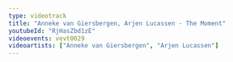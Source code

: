 ```yaml
---
type: videotrack
title: "Anneke van Giersbergen, Arjen Lucassen - The Moment"
youtubeId: "RjHasZbd1zE"
videoevents: vevt0029
videoartists: ["Anneke van Giersbergen", "Arjen Lucassen"]
---
```

